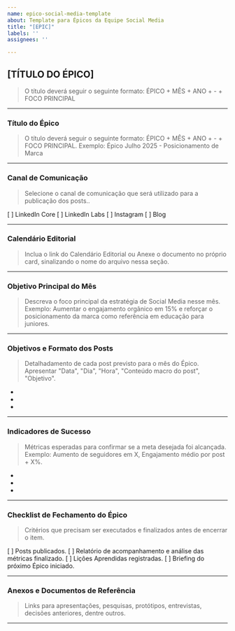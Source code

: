 ```yaml
---
name: epico-social-media-template
about: Template para Épicos da Equipe Social Media
title: "[EPIC]"
labels: ''
assignees: ''

---
```


## [TÍTULO DO ÉPICO]
> O título deverá seguir o seguinte formato: ÉPICO + MÊS + ANO + - + FOCO PRINCIPAL

---

### Título do Épico
> O título deverá seguir o seguinte formato: ÉPICO + MÊS + ANO + - + FOCO PRINCIPAL.
> Exemplo: Épico Julho 2025 - Posicionamento de Marca
________________________________________________________________________________________________________

### Canal de Comunicação
> Selecione o canal de comunicação que será utilizado para a publicação dos posts..

[  ] LinkedIn Core
[  ] LinkedIn Labs
[  ] Instagram
[  ] Blog
________________________________________________________________________________________________________

### Calendário Editorial
> Inclua o link do Calendário Editorial ou Anexe o documento no próprio card, sinalizando o nome do arquivo nessa seção.
________________________________________________________________________________________________________

### Objetivo Principal do Mês
> Descreva o foco principal da estratégia de Social Media nesse mês.
> Exemplo: Aumentar o engajamento orgânico em 15% e reforçar o posicionamento da marca como referência em educação para juniores.
________________________________________________________________________________________________________

### Objetivos e Formato dos Posts
> Detalhadamento de cada post previsto para o mês do Épico.
> Apresentar "Data", "Dia", "Hora", "Conteúdo macro do post", "Objetivo".

-
-
-
________________________________________________________________________________________________________

### Indicadores de Sucesso  
> Métricas esperadas para confirmar se a meta desejada foi alcançada.
> Exemplo: Aumento de seguidores em X, Engajamento médio por post + X%.

-
-
-
________________________________________________________________________________________________________

### Checklist de Fechamento do Épico
> Critérios que precisam ser executados e finalizados antes de encerrar o item.

[  ] Posts publicados.
[  ] Relatório de acompanhamento e análise das métricas finalizado.
[  ] Lições Aprendidas registradas.
[  ] Briefing do próximo Épico iniciado.
____________________________________________________________________________

### Anexos e Documentos de Referência
> Links para apresentações, pesquisas, protótipos, entrevistas, decisões anteriores, dentre outros.
________________________________________________________________________________________________________
